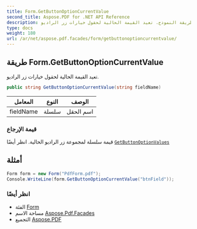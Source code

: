 ```yaml
---
title: Form.GetButtonOptionCurrentValue
second_title: Aspose.PDF for .NET API Reference
description: طريقة النموذج. تعيد القيمة الحالية لحقول خيارات زر الراديو
type: docs
weight: 180
url: /ar/net/aspose.pdf.facades/form/getbuttonoptioncurrentvalue/
---
```

## طريقة Form.GetButtonOptionCurrentValue

تعيد القيمة الحالية لحقول خيارات زر الراديو.

```csharp
public string GetButtonOptionCurrentValue(string fieldName)
```

| المعامل | النوع | الوصف |
| --- | --- | --- |
| fieldName | سلسلة | اسم الحقل |

### قيمة الإرجاع

قيمة سلسلة لمجموعة زر الراديو الحالية. انظر أيضًا [`GetButtonOptionValues`](../getbuttonoptionvalues/)

## أمثلة

```csharp
Form form = new Form("PdfForm.pdf");
Console.WriteLine(form.GetButtonOptionCurrentValue("btnField"));
```

### انظر أيضًا

* الفئة [Form](../)
* مساحة الاسم [Aspose.Pdf.Facades](../../../aspose.pdf.facades/)
* التجميع [Aspose.PDF](../../../)